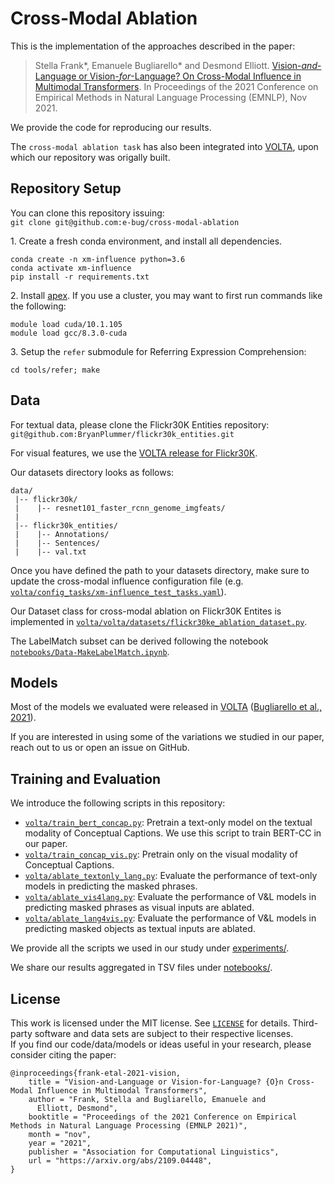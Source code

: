 # Cross-Modal Ablation

This is the implementation of the approaches described in the paper:

> Stella Frank*, Emanuele Bugliarello* and Desmond Elliott. [Vision-_and_-Language or Vision-_for_-Language? On Cross-Modal Influence in Multimodal Transformers](https://arxiv.org/abs/2109.04448). In Proceedings of the 2021 Conference on Empirical Methods in Natural Language Processing (EMNLP), Nov 2021.

We provide the code for reproducing our results.

The `cross-modal ablation task` has also been integrated into [VOLTA](https://github.com/e-bug/volta), upon which our repository was origally built.


## Repository Setup

You can clone this repository issuing:<br>
`git clone git@github.com:e-bug/cross-modal-ablation`

1\. Create a fresh conda environment, and install all dependencies.
```text
conda create -n xm-influence python=3.6
conda activate xm-influence
pip install -r requirements.txt
```

2\. Install [apex](https://github.com/NVIDIA/apex).
If you use a cluster, you may want to first run commands like the following:
```text
module load cuda/10.1.105
module load gcc/8.3.0-cuda
```

3\. Setup the `refer` submodule for Referring Expression Comprehension:
```
cd tools/refer; make
```

## Data

For textual data, please clone the Flickr30K Entities repository: <br>
`git@github.com:BryanPlummer/flickr30k_entities.git`

For visual features, we use the [VOLTA release for Flickr30K](https://sid.erda.dk/sharelink/CrLpUMgIKh).

Our datasets directory looks as follows:
```text
data/
 |-- flickr30k/
 |    |-- resnet101_faster_rcnn_genome_imgfeats/
 |
 |-- flickr30k_entities/
 |    |-- Annotations/
 |    |-- Sentences/
 |    |-- val.txt
```

Once you have defined the path to your datasets directory, make sure to update the cross-modal influence configuration file (e.g. [`volta/config_tasks/xm-influence_test_tasks.yaml`](volta/config_tasks/xm-influence_test_tasks.yaml)).

Our Dataset class for cross-modal ablation on Flickr30K Entites is implemented in [`volta/volta/datasets/flickr30ke_ablation_dataset.py`](volta/volta/datasets/flickr30ke_ablation_dataset.py).

The LabelMatch subset can be derived following the notebook [`notebooks/Data-MakeLabelMatch.ipynb`](notebooks/Data-MakeLabelMatch.ipynb).


## Models

Most of the models we evaluated were released in [VOLTA](https://github.com/e-bug/volta) ([Bugliarello et al., 2021](https://direct.mit.edu/tacl/article/doi/10.1162/tacl_a_00408/107279/Multimodal-Pretraining-Unmasked-A-Meta-Analysis)).

If you are interested in using some of the variations we studied in our paper, reach out to us or open an issue on GitHub.


## Training and Evaluation

We introduce the following scripts in this repository:
- [`volta/train_bert_concap.py`](volta/train_bert_concap.py): Pretrain a text-only model on the textual modality of Conceptual Captions. We use this script to train BERT-CC in our paper.
- [`volta/train_concap_vis.py`](volta/train_concap_vis.py): Pretrain only on the visual modality of Conceptual Captions.
- [`volta/ablate_textonly_lang.py`](volta/ablate_textonly_lang.py): Evaluate the performance of text-only models in predicting the masked phrases.
- [`volta/ablate_vis4lang.py`](volta/ablate_vis4lang.py): Evaluate the performance of V&L models in predicting masked phrases as visual inputs are ablated.
- [`volta/ablate_lang4vis.py`](volta/ablate_lang4vis.py): Evaluate the performance of V&L models in predicting masked objects as textual inputs are ablated.

We provide all the scripts we used in our study under [experiments/](experiments).

We share our results aggregated in TSV files under [notebooks/](notebooks).


## License

This work is licensed under the MIT license. See [`LICENSE`](LICENSE) for details. 
Third-party software and data sets are subject to their respective licenses. <br>
If you find our code/data/models or ideas useful in your research, please consider citing the paper:
```
@inproceedings{frank-etal-2021-vision,
    title = "Vision-and-Language or Vision-for-Language? {O}n Cross-Modal Influence in Multimodal Transformers",
    author = "Frank, Stella and Bugliarello, Emanuele and
      Elliott, Desmond",
    booktitle = "Proceedings of the 2021 Conference on Empirical Methods in Natural Language Processing (EMNLP 2021)",
    month = "nov",
    year = "2021",
    publisher = "Association for Computational Linguistics",
    url = "https://arxiv.org/abs/2109.04448",
}
```
